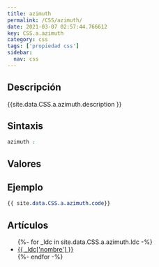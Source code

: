 ```yaml
---
title: azimuth
permalink: /CSS/azimuth/
date: 2021-03-07 02:57:44.766612
key: CSS.a.azimuth
category: css
tags: ['propiedad css']
sidebar: 
  nav: css
---
```


## Descripción
{{site.data.CSS.a.azimuth.description }}

## Sintaxis
~~~css
azimuth : 
~~~

## Valores

## Ejemplo
~~~css
{{ site.data.CSS.a.azimuth.code}}
~~~

## Artículos
<ul>
{%- for _ldc in site.data.CSS.a.azimuth.ldc -%}
   <li>
       <a href="{{_ldc['url'] }}">{{ _ldc['nombre'] }}</a>
   </li>
{%- endfor -%}
</ul>
